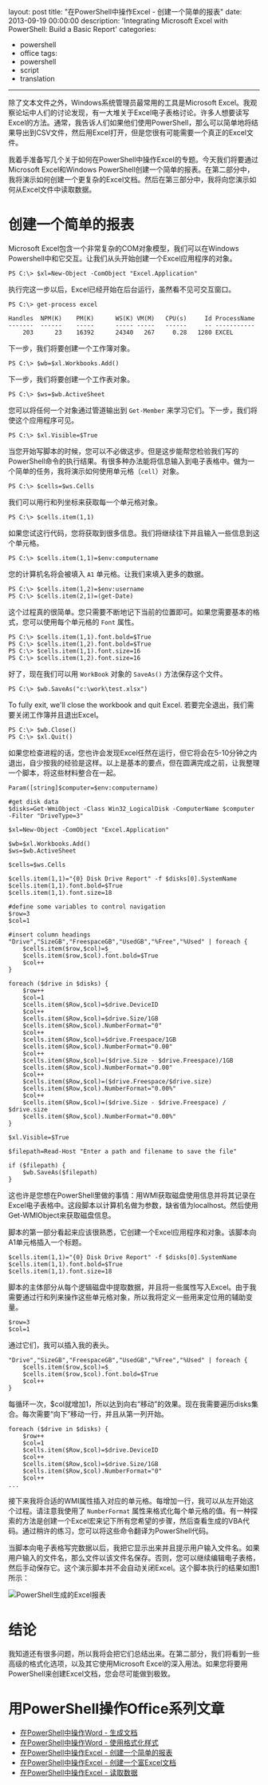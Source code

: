 layout: post
title: "在PowerShell中操作Excel - 创建一个简单的报表"
date: 2013-09-19 00:00:00
description: 'Integrating Microsoft Excel with PowerShell: Build a Basic Report'
categories:
- powershell
- office
tags:
- powershell
- script
- translation
---
除了文本文件之外，Windows系统管理员最常用的工具是Microsoft Excel。我观察论坛中人们的讨论发现，有一大堆关于Excel电子表格讨论。许多人想要读写Excel的方法。通常，我告诉人们如果他们使用PowerShell，那么可以简单地将结果导出到CSV文件，然后用Excel打开，但是您很有可能需要一个真正的Excel文件。


我着手准备写几个关于如何在PowerShell中操作Excel的专题。今天我们将要通过Microsoft Excel和Windows PowerShell创建一个简单的报表。在第二部分中，我将演示如何创建一个更复杂的Excel文档。然后在第三部分中，我将向您演示如何从Excel文件中读取数据。
<!--more-->

创建一个简单的报表
==================

Microsoft Excel包含一个非常复杂的COM对象模型，我们可以在Windows Powershell中和它交互。让我们从头开始创建一个Excel应用程序的对象。

	PS C:\> $xl=New-Object -ComObject "Excel.Application"

执行完这一步以后，Excel已经开始在后台运行，虽然看不见可交互窗口。

	PS C:\> get-process excel
	
	Handles  NPM(K)    PM(K)      WS(K) VM(M)   CPU(s)     Id ProcessName
	-------  ------    -----      ----- -----   ------     -- -----------
	    203      23    16392      24340   267     0.28   1280 EXCEL

下一步，我们将要创建一个工作簿对象。

	PS C:\> $wb=$xl.Workbooks.Add()

下一步，我们将要创建一个工作表对象。

	PS C:\> $ws=$wb.ActiveSheet

您可以将任何一个对象通过管道输出到 `Get-Member` 来学习它们。下一步，我们将使这个应用程序可见。

	PS C:\> $xl.Visible=$True

当您开始写脚本的时候，您可以不必做这步。但是这步能帮您检验我们写的PowerShell命令的执行结果。有很多种办法能将信息输入到电子表格中。做为一个简单的任务，我将演示如何使用单元格（`cell`）对象。

	PS C:\> $cells=$ws.Cells

我们可以用行和列坐标来获取每一个单元格对象。

	PS C:\> $cells.item(1,1)

如果您试这行代码，您将获取到很多信息。我们将继续往下并且输入一些信息到这个单元格。

	PS C:\> $cells.item(1,1)=$env:computername

您的计算机名将会被填入 `A1` 单元格。让我们来填入更多的数据。

	PS C:\> $cells.item(1,2)=$env:username
	PS C:\> $cells.item(2,1)=(get-Date)

这个过程真的很简单。您只需要不断地记下当前的位置即可。如果您需要基本的格式，您可以使用每个单元格的 `Font` 属性。

	PS C:\> $cells.item(1,1).font.bold=$True
	PS C:\> $cells.item(1,2).font.bold=$True
	PS C:\> $cells.item(1,1).font.size=16
	PS C:\> $cells.item(1,2).font.size=16

好了，现在我们可以用 `WorkBook` 对象的 `SaveAs()` 方法保存这个文件。

	PS C:\> $wb.SaveAs("c:\work\test.xlsx")

To fully exit, we'll close the workbook and quit Excel.
若要完全退出，我们需要关闭工作簿并且退出Excel。

	PS C:\> $wb.Close()
	PS C:\> $xl.Quit()

如果您检查进程的话，您也许会发现Excel任然在运行，但它将会在5-10分钟之内退出，自少按我的经验是这样。以上是基本的要点，但在圆满完成之前，让我整理一个脚本，将这些材料整合在一起。

	Param([string]$computer=$env:computername)
	
	#get disk data
	$disks=Get-WmiObject -Class Win32_LogicalDisk -ComputerName $computer -Filter "DriveType=3"
	
	$xl=New-Object -ComObject "Excel.Application" 
	
	$wb=$xl.Workbooks.Add()
	$ws=$wb.ActiveSheet
	
	$cells=$ws.Cells
	
	$cells.item(1,1)="{0} Disk Drive Report" -f $disks[0].SystemName
	$cells.item(1,1).font.bold=$True
	$cells.item(1,1).font.size=18
	
	#define some variables to control navigation
	$row=3
	$col=1
	
	#insert column headings
	"Drive","SizeGB","FreespaceGB","UsedGB","%Free","%Used" | foreach {
	    $cells.item($row,$col)=$_
	    $cells.item($row,$col).font.bold=$True
	    $col++
	}
	
	foreach ($drive in $disks) {
	    $row++
	    $col=1
	    $cells.item($Row,$col)=$drive.DeviceID
	    $col++
	    $cells.item($Row,$col)=$drive.Size/1GB
	    $cells.item($Row,$col).NumberFormat="0"
	    $col++
	    $cells.item($Row,$col)=$drive.Freespace/1GB
	    $cells.item($Row,$col).NumberFormat="0.00"
	    $col++
	    $cells.item($Row,$col)=($drive.Size - $drive.Freespace)/1GB
	    $cells.item($Row,$col).NumberFormat="0.00"
	    $col++
	    $cells.item($Row,$col)=($drive.Freespace/$drive.size)
	    $cells.item($Row,$col).NumberFormat="0.00%"
	    $col++
	    $cells.item($Row,$col)=($drive.Size - $drive.Freespace) / $drive.size
	    $cells.item($Row,$col).NumberFormat="0.00%"
	}
	
	$xl.Visible=$True
	
	$filepath=Read-Host "Enter a path and filename to save the file"
	
	if ($filepath) {
	    $wb.SaveAs($filepath)
	}

这也许是您想在PowerShell里做的事情：用WMI获取磁盘使用信息并将其记录在Excel电子表格中。这段脚本以计算机名做为参数，缺省值为localhost。然后使用Get-WMIObject来获取磁盘信息。

脚本的第一部分看起来应该很熟悉，它创建一个Excel应用程序和对象。该脚本向A1单元格插入一个标题。

	$cells.item(1,1)="{0} Disk Drive Report" -f $disks[0].SystemName
	$cells.item(1,1).font.bold=$True
	$cells.item(1,1).font.size=18

脚本的主体部分从每个逻辑磁盘中提取数据，并且将一些属性写入Excel。由于我需要通过行和列来操作这些单元格对象，所以我将定义一些用来定位用的辅助变量。

	$row=3
	$col=1

通过它们，我可以插入我的表头。

	"Drive","SizeGB","FreespaceGB","UsedGB","%Free","%Used" | foreach {
	    $cells.item($row,$col)=$_
	    $cells.item($row,$col).font.bold=$True
	    $col++
	}

每循环一次，$col就增加1，所以达到向右“移动”的效果。现在我需要遍历disks集合。每次需要“向下”移动一行，并且从第一列开始。

	foreach ($drive in $disks) {
	    $row++
	    $col=1
	    $cells.item($Row,$col)=$drive.DeviceID
	    $col++
	    $cells.item($Row,$col)=$drive.Size/1GB
	    $cells.item($Row,$col).NumberFormat="0"
	    $col++
	...

接下来我将合适的WMI属性插入对应的单元格。每增加一行，我可以从左开始这个过程。请注意我使用了 `NumberFormat` 属性来格式化每个单元格的值。有一种探索的方法是创建一个Excel宏来记下所有您希望的步骤，然后查看生成的VBA代码。通过稍许的练习，您可以将这些命令翻译为PowerShell代码。

当脚本向电子表格写完数据以后，我把它显示出来并且提示用户输入文件名。如果用户输入的文件名，那么文件以该文件名保存。否则，您可以继续编辑电子表格，然后手动保存它。这个演示脚本并不会自动关闭Excel。这个脚本执行的结果如图1所示：

![PowerShell生成的Excel报表](/img/2013-09-19-integrating-microsoft-excel-with-powershell-build-a-basic-report-001.png)

结论
====
我知道还有很多问题，所以我将会把它们总结出来。在第二部分，我们将看到一些高级的格式化选项，以及其它使用Microsoft Excel的深入用法。如果您将要用PowerShell来创建Excel文档，您会尽可能做到极致。

用PowerShell操作Office系列文章
============================
* [在PowerShell中操作Word - 生成文档][1]
* [在PowerShell中操作Word - 使用格式化样式][2]
* [在PowerShell中操作Excel - 创建一个简单的报表][3]
* [在PowerShell中操作Excel - 创建一个富Excel文档][4]
* [在PowerShell中操作Excel - 读取数据][5]

[1]: /powershell/office/2013/09/28/integrating-microsoft-word-with-powershell-generate-a-document "在PowerShell中操作Word - 生成文档"
[2]: /powershell/office/2013/09/29/integrating-microsoft-word-with-powershell-format-style-documents "在PowerShell中操作Word - 使用格式化样式"
[3]: /powershell/office/2013/09/19/integrating-microsoft-excel-with-powershell-build-a-basic-report "在PowerShell中操作Excel - 创建一个简单的报表"
[4]: /powershell/office/2013/09/19/integrating-microsoft-excel-with-powershell-create-a-rich-excel-doc "在PowerShell中操作Excel - 创建一个富Excel文档"
[5]: /powershell/office/2013/09/21/integrating-microsoft-excel-with-powershell-reading-data "在PowerShell中操作Excel - 读取数据"

